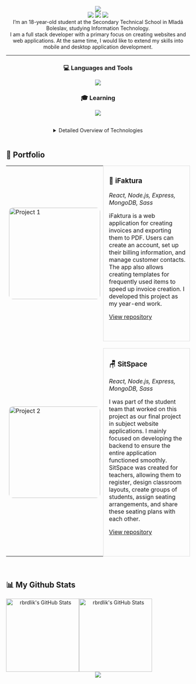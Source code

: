 <div align="center">
  <img src="https://capsule-render.vercel.app/api?type=waving&height=200&color=5:101010,50:b31217,100:101010&text=Hi%20👋,%20I’m%20Roman%20Brdlík&textBg=false&fontAlignY=40&reversal=false&section=header&fontSize=35&fontColor=ffffff">
</div>
<div align="center">
  <a href=""><img src="https://camo.githubusercontent.com/9f6439531e12e8474bec4d9461eeae25d4defb3cf1faeeeb5b64ce8ca2911217/68747470733a2f2f696d672e736869656c64732e696f2f62616467652f6c696e6b6564696e2532302d2532333030373742352e7376673f267374796c653d666f722d7468652d6261646765266c6f676f3d6c696e6b6564696e266c6f676f436f6c6f723d7768697465" /></a>
  <a href=""><img src="https://camo.githubusercontent.com/e5cfad4cbb1e023463333923b069b81749d94e8ff5722f851c7bb01d65bb0e95/68747470733a2f2f696d672e736869656c64732e696f2f62616467652f476d61696c2d4431343833363f7374796c653d666f722d7468652d6261646765266c6f676f3d676d61696c266c6f676f436f6c6f723d7768697465" /></a>
  <a href="https://discord.com/users/775068775501398047"><img src="https://github.com/user-attachments/assets/05ed7178-954a-42f8-b296-d03de8ec2fbf" /></a>
</div>

<div align="center">I’m an 18-year-old student at the Secondary Technical School in Mladá Boleslav, studying Information Technology. <br> I am a full stack developer with a primary focus on creating websites and web applications. At the same time, I would like to extend my skills into mobile and desktop application development.
</div>

---

<h3 align="center">💻 Languages and Tools</h3>

<p align="center">
  <a href="https://skillicons.dev">
    <img src="https://skillicons.dev/icons?i=html,css,sass,js,typescript,react,nextjs,express,nodejs,java,python,mysql,mongodb,postman,git,npm,bots,figma&theme=dark" />
  </a>
</p>

<h3 align="center">🎓 Learning</h3>

<p align="center">
  <a href="https://skillicons.dev">
    <img src="https://skillicons.dev/icons?i=cs,unreal,blender,postgres,prisma&theme=dark" />
  </a>
</p>

<br>

<details align="center">
  <summary>Detailed Overview of Technologies</summary>

- [HTML](https://developer.mozilla.org/en-US/docs/Web/HTML)
- [CSS](https://developer.mozilla.org/en-US/docs/Web/CSS)
- [Sass](https://sass-lang.com/)
- [JavaScript](https://developer.mozilla.org/en-US/docs/Web/JavaScript)
- [TypeScript](https://www.typescriptlang.org/)
- [React](https://reactjs.org/)
- [Next.js](https://nextjs.org/)
- [Express](https://expressjs.com/)
- [Node.js](https://nodejs.org/)
- [Java](https://www.oracle.com/java/)
- [Python](https://www.python.org/)
- [MySQL](https://www.mysql.com/)
- [MongoDB](https://www.mongodb.com/)
- [Postman](https://www.postman.com/)
- [Git](https://git-scm.com/)
- [npm](https://www.npmjs.com/)
- [Discord Bots](https://discord.com/developers/docs/intro)
- [Unreal Engine](https://www.unrealengine.com/)
- [Blender](https://www.blender.org/)
- [PostgreSQL](https://www.postgresql.org/)
- [Prisma](https://www.prisma.io/)
- [C#](https://learn.microsoft.com/en-us/dotnet/csharp/)

</details>

<br>

<h2>🎨 Portfolio</h2>

<table>
  <tr>
    <td width="250" style="vertical-align: middle;">
      <img src="https://github.com/user-attachments/assets/4cd5622f-b587-4a25-9612-169dbd610bbf" alt="Project 1" width="250" style="border-radius: 10px; display: block; margin: auto 0;" />
    </td>
    <td style="padding-left: 15px; border: 1px solid #ddd; border-radius: 10px; vertical-align: middle;">
      <h3>📃 iFaktura</h3>
      <p><em>React, Node.js, Express, MongoDB, Sass</em></p>
      <p>iFaktura is a web application for creating invoices and exporting them to PDF. Users can create an account, set up their billing information, and manage customer contacts. The app also allows creating templates for frequently used items to speed up invoice creation. I developed this project as my year-end work.</p>
      <a href="https://github.com/rbrdlik/iFaktura-app-rocnikova-prace">View repository</a>
      <p>&nbsp;</p>
    </td>
  </tr>
  <tr><td colspan="2" style="height: 20px;"></td></tr>
  <tr>
    <td width="250" style="vertical-align: middle;">
      <img src="https://github.com/user-attachments/assets/40839bfd-3dbd-48f0-886c-1ef81394b9bd" alt="Project 2" width="250" style="border-radius: 10px; display: block; margin: auto 0;" />
    </td>
    <td style="padding-left: 15px; border: 1px solid #ddd; border-radius: 10px; vertical-align: middle;">
      <h3>🪑 SitSpace</h3>
      <p><em>React, Node.js, Express, MongoDB, Sass</em></p>
      <p>I was part of the student team that worked on this project as our final project in subject website applications. I mainly focused on developing the backend to ensure the entire application functioned smoothly. SitSpace was created for teachers, allowing them to register, design classroom layouts, create groups of students, assign seating arrangements, and share these seating plans with each other.</p>
      <a href="https://github.com/slavikovq/SitSpace">View repository</a>
      <p>&nbsp;</p>
    </td>
  </tr>
</table>


<br>
<h2> 📊 My Github Stats</h2>
<div style="display: flex" align="center">
  <img src="https://github-readme-stats.vercel.app/api?username=rbrdlik&theme=dark&show_icons=true&hide_border=true&count_private=true" alt="rbrdlik's GitHub Stats" height="200px" />
  <img src="https://github-readme-stats.vercel.app/api/top-langs/?username=rbrdlik&theme=dark&show_icons=true&hide_border=true&layout=compact" alt="rbrdlik's GitHub Stats" height="200px" />
</div>

<div align="center">
  <img src="https://capsule-render.vercel.app/api?type=waving&height=200&color=5:101010,50:b31217,100:101010&section=footer">
</div>

